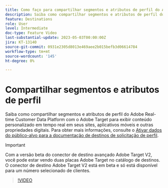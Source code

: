 ```yaml
---
title: Como faço para compartilhar segmentos e atributos de perfil do Adobe Real-time CDP para Adobe Target?
description: Saiba como compartilhar segmentos e atributos de perfil do Adobe Real-time Customer Data Platform com o Adobe Target para exibir conteúdo personalizado em tempo real em seus sites, aplicativos móveis e outras propriedades digitais.
feature: Destinations
role: User
level: Intermediate
doc-type: Feature Video
last-substantial-update: 2023-05-03T00:00:00Z
jira: KT-13140
source-git-commit: 0931e2305d8013e469aee2b015befb3d06614784
workflow-type: tm+mt
source-wordcount: '145'
ht-degree: 0%

---
```



# Compartilhar segmentos e atributos de perfil

Saiba como compartilhar segmentos e atributos de perfil do Adobe Real-time Customer Data Platform com o Adobe Target para exibir conteúdo personalizado em tempo real em seus sites, aplicativos móveis e outras propriedades digitais. Para obter mais informações, consulte o [Ativar dados do público-alvo para a documentação de destinos de solicitação de perfil](https://experienceleague.adobe.com/docs/experience-platform/destinations/ui/activate/activate-profile-request-destinations.html).

>[!IMPORTANT]
>
>Com a versão beta do conector de destino avançado Adobe Target V2, você pode estar vendo duas placas Adobe Target no catálogo de destinos. O conector de destino Adobe Target V2 está em beta e só está disponível para um número selecionado de clientes.

>[!VIDEO](https://video.tv.adobe.com/v/3419036/?learn=on)
